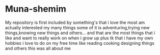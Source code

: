 # Muna-shemim
My repository is first included by something's that i love the most am actually interested my many things some of it is adventuring,trying new things,knowing new things and others...
and that are the most things that i like and want to really work on when i grow up plus tk that i have my own hobbies i love to do on my free time like reading cooking designing things and others
this was all about me
